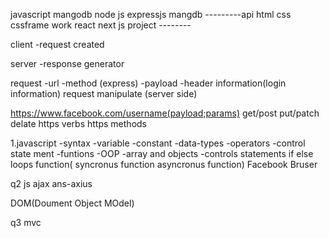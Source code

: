 javascript
mangodb
node js
expressjs
mangdb
---------api
html
css
cssframe work 
react next js
project --------






client 
-request created


server
-response generator


request
-url
-method (express)
-payload 
-header information(login information)
request manipulate (server side)

https://www.facebook.com/username(payload;params)
get/post
put/patch
delate
https verbs
https methods



1.javascript
-syntax
-variable
-constant
-data-types
-operators
-control state ment
-funtions
-OOP
-array and objects
-controls statements if else loops
function( syncronus function asyncronus function)
Facebook Bruser



q2 js ajax ans-axius



DOM(Doument Object MOdel)

q3 mvc